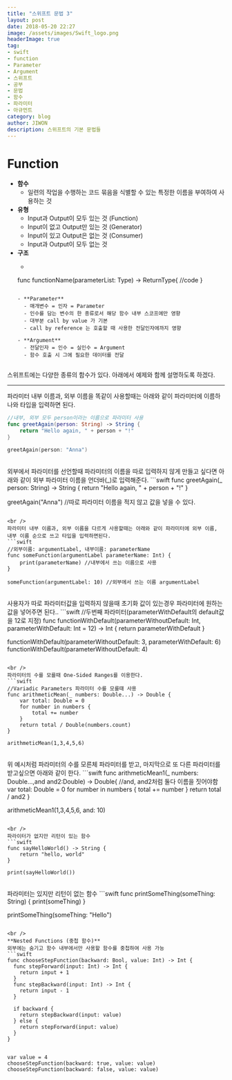 ```yaml
---
title: "스위프트 문법 3"
layout: post
date: 2018-05-20 22:27
image: /assets/images/Swift_logo.png
headerImage: true
tag:
- swift
- function
- Parameter
- Argument
- 스위프트
- 공부
- 문법
- 함수
- 파라미터
- 아규먼트
category: blog
author: JIWON
description: 스위프트의 기본 문법들
---
```

# Function
  - **함수**
    - 일련의 작업을 수행하는 코드 묶음을 식별할 수 있는 특정한 이름을 부여하여 사용하는 것
  - **유형**
    - Input과 Output이 모두 있는 것 (Function)
    - Input이 없고 Output만 있는 것 (Generator)
    - Input이 있고 Output은 없는 것 (Consumer)
    - Input과 Output이 모두 없는 것
  - **구조**
    - ```swift
    func functionName(parameterList: Type) -> ReturnType{
      //code
    }
    ```
    
    - **Parameter**
      - 매개변수 = 인자 = Parameter
      - 인수를 담는 변수의 한 종류로서 해당 함수 내부 스코프에만 영향
      - 대부분 call by value 가 기본
      - call by reference 는 호출할 때 사용한 전달인자에까지 영향

    - **Argument**
      - 전달인자 = 인수 = 실인수 = Argument
      - 함수 호출 시 그에 필요한 데이터를 전달
      
스위프트에는 다양한 종류의 함수가 있다. 아래에서 예제와 함께 설명하도록 하겠다.
<br />

---
파라미터 내부 이름과, 외부 이름을 똑같이 사용할때는 아래와 같이 파라미터에 이름하나와 타입을 입력하면 된다.
```swift
//내부, 외부 모두 person이라는 이름으로 파라미터 사용
func greetAgain(person: String) -> String { 
    return "Hello again, " + person + "!"
}

greetAgain(person: "Anna")
```

<br />
외부에서 파라미터를 선언할때 파라미터의 이름을 따로 입력하지 않게 만들고 싶다면 아래와 같이 외부 파라미터 이름을 언더바(_)로 입력해준다.
```swift
func greetAgain(_ person: String) -> String { 
    return "Hello again, " + person + "!"
}

greetAgain("Anna") //따로 파라미터 이름을 적지 않고 값을 넣을 수 있다.
```

<br />
파라미터 내부 이름과, 외부 이름을 다르게 사용할때는 아래와 같이 파라미터에 외부 이름, 내부 이름 순으로 쓰고 타입을 입력하면된다.
```swift
//외부이름: argumentLabel, 내부이름: parameterName
func someFunction(argumentLabel parameterName: Int) { 
    print(parameterName) //내부에서 쓰는 이름으로 사용
}

someFunction(argumentLabel: 10) //외부에서 쓰는 이름 argumentLabel
```

<br />
사용자가 따로 파라미터값을 입력하지 않을때 초기화 값이 있는경우 파라미터에 원하는 값을 넣어주면 된다..
```swift
//두번째 파라미터(parameterWithDefault의 default값을 12로 지정)
func functionWithDefault(parameterWithoutDefault: Int, parameterWithDefault: Int = 12) -> Int {
    return parameterWithDefault
}

functionWithDefault(parameterWithoutDefault: 3, parameterWithDefault: 6) 
functionWithDefault(parameterWithoutDefault: 4)
```

<br />
파라미터의 수를 모를때 One-Sided Ranges를 이용한다.
```swift
//Variadic Parameters 파라미터 수를 모를때 사용
func arithmeticMean(_ numbers: Double...) -> Double {
    var total: Double = 0
    for number in numbers {
        total += number
    }
    return total / Double(numbers.count)
}

arithmeticMean(1,3,4,5,6)
```

<br />
위 예시처럼 파라미터의 수를 모른체 파라미터를 받고, 마지막으로 또 다른 파라미터를 받고싶으면 아래와 같이 한다.
```swift
func arithmeticMean1(_ numbers: Double...,and and2:Double) -> Double{  //and, and2처럼 둘다 이름을 짓어야함
    var total: Double = 0
    for number in numbers {
        total += number
    }
    return total / and2
}

arithmeticMean1(1,3,4,5,6, and: 10)
```

<br />
파라이터가 없지만 리턴이 있는 함수
```swift
func sayHelloWorld() -> String {
    return "hello, world"
}

print(sayHelloWorld())
```

<br />
파라미터는 있지만 리턴이 없는 함수
```swift
func printSomeThing(someThing: String) {
    print(someThing)
}

printSomeThing(someThing: "Hello")
```

<br />
**Nested Functions (중첩 함수)**
외부에는 숨기고 함수 내부에서만 사용할 함수를 중첩하여 사용 가능
```swift
func chooseStepFunction(backward: Bool, value: Int) -> Int {
  func stepForward(input: Int) -> Int {
    return input + 1
  }
  func stepBackward(input: Int) -> Int {
    return input - 1
  }
  
  if backward {
    return stepBackward(input: value)
  } else {
    return stepForward(input: value)
  }
}


var value = 4
chooseStepFunction(backward: true, value: value)
chooseStepFunction(backward: false, value: value)
```

<br />